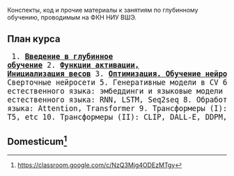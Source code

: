 Конспекты, код и прочие материалы к занятиям по глубинному обучению, проводимым на ФКН НИУ ВШЭ.

## План курса
<big><pre>
    1. [**Введение в глубинное обучение**](./week_1)
    2. [**Функции активации, Инициализация весов**](./week_2)
    3. [**Оптимизация. Обучение нейросетей**](./week_3)
    4. Сверточные нейросети
    5. Генеративные модели в CV
    6. Обработка естественного языка: эмбеддинги и языковые модели
    7. Обработка естественного языка: RNN, LSTM, Seq2seq
    8. Обработка естественного языка: Attention, Transformer
    9. Трансформеры (I): GPT-n, BERT, BART, T5, etc
    10. Трансформеры (II): CLIP, DALL-E, DDPM, etc 
</pre></big>

## Domesticum[^1]

[^1]: https://classroom.google.com/c/NzQ3Mjg4ODEzMTgy

